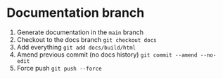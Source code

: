 # Documentation branch

1. Generate documentation in the `main` branch
2. Checkout to the docs branch `git checkout docs`
3. Add everything `git add docs/build/html`
4. Amend previous commit (no docs history) `git commit --amend --no-edit`
5. Force push `git push --force`
